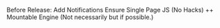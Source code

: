 Before Release:
	Add Notifications
	Ensure Single Page JS (No Hacks)
	++ Mountable Engine (Not necessarily but if possible.)
